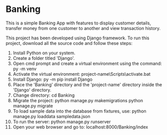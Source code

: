 # Banking

This is a simple Banking App with features to display customer details, transfer money from one customer to another and view transaction history.

This project has been developed using Django framework. To run this project, download all the source code and follow these steps:
  1. Install Python on your system.
  2. Create a folder titled 'Django'.
  3. Open cmd prompt and create a virtual environment using the command: py -m venv <project-name>
  4. Activate the virtual environment: project-name\Scripts\activate.bat
  5. Install Django: py -m pip install Django
  6. Place the 'Banking' directory and the 'project-name' directory inside the 'Django' directory.
  7. Change directory: cd Banking
  8. Migrate the project: python manage.py makemigrations
                          python manage.py migrate
  9. To load sample data into the database from fixtures, use: python manage.py loaddata sampledata.json
  10. To run the server: python manage.py runserver
  11. Open your web browser and go to: localhost:8000/Banking/index
  
